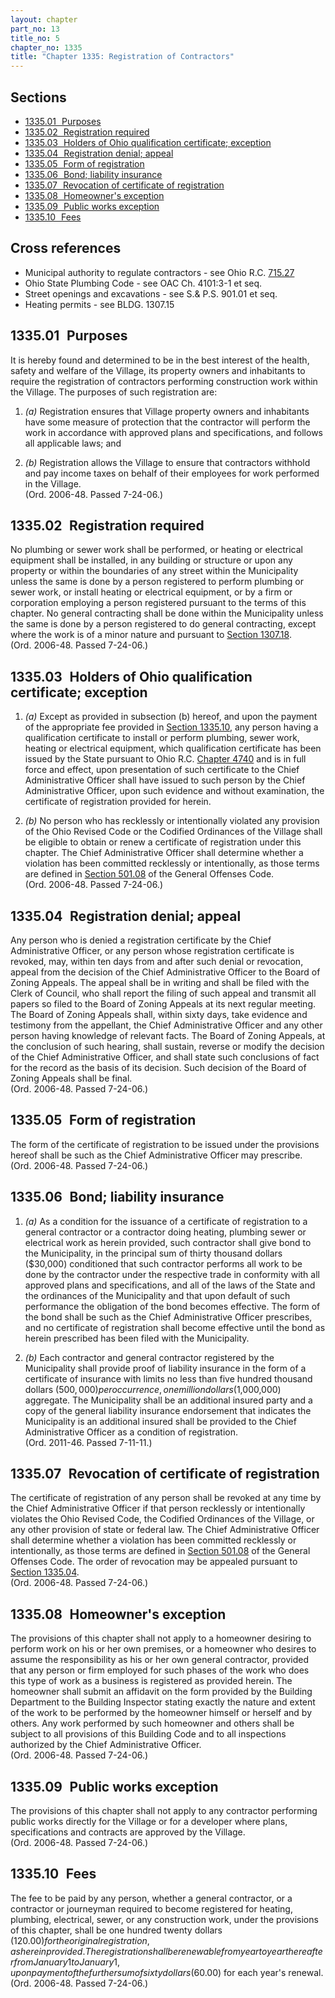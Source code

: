 ```yaml
---
layout: chapter
part_no: 13
title_no: 5
chapter_no: 1335
title: "Chapter 1335: Registration of Contractors"
---
```


## Sections

* [1335.01   Purposes](#133501-purposes)
* [1335.02   Registration required](#133502-registration-required)
* [1335.03   Holders of Ohio qualification certificate; exception](#133503-holders-of-ohio-qualification-certificate-exception)
* [1335.04   Registration denial; appeal](#133504-registration-denial-appeal)
* [1335.05   Form of registration](#133505-form-of-registration)
* [1335.06   Bond; liability insurance](#133506-bond-liability-insurance)
* [1335.07   Revocation of certificate of registration](#133507-revocation-of-certificate-of-registration)
* [1335.08   Homeowner's exception](#133508-homeowners-exception)
* [1335.09   Public works exception](#133509-public-works-exception)
* [1335.10   Fees](#133510-fees)

## Cross references

* Municipal authority to regulate contractors - see Ohio R.C. [715.27][ORC Section 715.27]
* Ohio State Plumbing Code - see OAC Ch. 4101:3-1 et seq.
* Street openings and excavations - see S.& P.S. 901.01 et seq.
* Heating permits - see BLDG. 1307.15

## 1335.01   Purposes

It is hereby found and determined to be in the best interest of the health,
safety and welfare of the Village, its property owners and inhabitants to
require the registration of contractors performing construction work within the
Village. The purposes of such registration are:

1. _(a)_ Registration ensures that Village property owners and inhabitants have
some measure of protection that the contractor will perform the work in
accordance with approved plans and specifications, and follows all applicable
laws; and

2. _(b)_ Registration allows the Village to ensure that contractors withhold and
pay income taxes on behalf of their employees for work performed in the
Village. \
(Ord. 2006-48. Passed 7-24-06.)

## 1335.02   Registration required

No plumbing or sewer work shall be performed, or heating or electrical equipment
shall be installed, in any building or structure or upon any property or within
the boundaries of any street within the Municipality unless the same is done by
a person registered to perform plumbing or sewer work, or install heating or
electrical equipment, or by a firm or corporation employing a person registered
pursuant to the terms of this chapter. No general contracting shall be done
within the Municipality unless the same is done by a person registered to do
general contracting, except where the work is of a minor nature and pursuant to
[Section 1307.18][CF Section 1307.18].\
(Ord. 2006-48. Passed 7-24-06.)

## 1335.03   Holders of Ohio qualification certificate; exception

1. _(a)_ Except as provided in subsection (b) hereof, and upon the payment of
the appropriate fee provided in [Section 1335.10][CF Section 1335.10], any
person having a qualification certificate to install or perform plumbing, sewer
work, heating or electrical equipment, which qualification certificate has been
issued by the State pursuant to Ohio R.C. [Chapter 4740][ORC Chapter 4740] and
is in full force and effect, upon presentation of such certificate to the Chief
Administrative Officer shall have issued to such person by the Chief
Administrative Officer, upon such evidence and without examination, the
certificate of registration provided for herein.

2. _(b)_ No person who has recklessly or intentionally violated any provision of
the Ohio Revised Code or the Codified Ordinances of the Village shall be
eligible to obtain or renew a certificate of registration under this chapter.
The Chief Administrative Officer shall determine whether a violation has been
committed recklessly or intentionally, as those terms are defined in [Section
501.08][CF Section 501.08] of the General Offenses Code.\
(Ord. 2006-48. Passed 7-24-06.)

## 1335.04   Registration denial; appeal

Any person who is denied a registration certificate by the Chief
Administrative Officer, or any person whose registration certificate is
revoked, may, within ten days from and after such denial or revocation, appeal
from the decision of the Chief Administrative Officer to the Board of Zoning
Appeals. The appeal shall be in writing and shall be filed with the Clerk of
Council, who shall report the filing of such appeal and transmit all papers so
filed to the Board of Zoning Appeals at its next regular meeting. The Board of
Zoning Appeals shall, within sixty days, take evidence and testimony from the
appellant, the Chief Administrative Officer and any other person having
knowledge of relevant facts. The Board of Zoning Appeals, at the conclusion of
such hearing, shall sustain, reverse or modify the decision of the Chief
Administrative Officer, and shall state such conclusions of fact for the record
as the basis of its decision. Such decision of the Board of Zoning Appeals
shall be final.\
(Ord. 2006-48. Passed 7-24-06.)

## 1335.05   Form of registration

The form of the certificate of registration to be issued under the
provisions hereof shall be such as the Chief Administrative Officer may
prescribe.\
(Ord. 2006-48. Passed 7-24-06.)

## 1335.06   Bond; liability insurance

1. _(a)_ As a condition for the issuance of a certificate of registration to a
general contractor or a contractor doing heating, plumbing sewer or electrical
work as herein provided, such contractor shall give bond to the Municipality, in
the principal sum of thirty thousand dollars ($30,000) conditioned that such
contractor performs all work to be done by the contractor under the respective
trade in conformity with all approved plans and specifications, and all of the
laws of the State and the ordinances of the Municipality and that upon default
of such performance the obligation of the bond becomes effective. The form of
the bond shall be such as the Chief Administrative Officer prescribes, and no
certificate of registration shall become effective until the bond as herein
prescribed has been filed with the Municipality.

2. _(b)_ Each contractor and general contractor registered by the Municipality
shall provide proof of liability insurance in the form of a certificate of
insurance with limits no less than five hundred thousand dollars ($500,000) per
occurrence, one million dollars ($1,000,000) aggregate. The Municipality shall
be an additional insured party and a copy of the general liability insurance
endorsement that indicates the Municipality is an additional insured shall be
provided to the Chief Administrative Officer as a condition of registration.\
(Ord. 2011-46. Passed 7-11-11.)

## 1335.07   Revocation of certificate of registration

The certificate of registration of any person shall be revoked at any time by
the Chief Administrative Officer if that person recklessly or intentionally
violates the Ohio Revised Code, the Codified Ordinances of the Village, or any
other provision of state or federal law. The Chief Administrative Officer shall
determine whether a violation has been committed recklessly or intentionally, as
those terms are defined in [Section 501.08][CF Section 501.08] of the General
Offenses Code. The order of revocation may be appealed pursuant to [Section
1335.04][CF Section 1335.04].\
(Ord. 2006-48. Passed 7-24-06.)

## 1335.08   Homeowner's exception

The provisions of this chapter shall not apply to a homeowner desiring to
perform work on his or her own premises, or a homeowner who desires to assume
the responsibility as his or her own general contractor, provided that any
person or firm employed for such phases of the work who does this type of work
as a business is registered as provided herein. The homeowner shall submit an
affidavit on the form provided by the Building Department to the Building
Inspector stating exactly the nature and extent of the work to be performed by
the homeowner himself or herself and by others. Any work performed by such
homeowner and others shall be subject to all provisions of this Building Code
and to all inspections authorized by the Chief Administrative Officer.\
(Ord. 2006-48. Passed 7-24-06.)

## 1335.09   Public works exception

The provisions of this chapter shall not apply to any contractor performing
public works directly for the Village or for a developer where plans,
specifications and contracts are approved by the Village.\
(Ord. 2006-48. Passed 7-24-06.)

## 1335.10   Fees

The fee to be paid by any person, whether a general contractor, or a contractor
or journeyman required to become registered for heating, plumbing, electrical,
sewer, or any construction work, under the provisions of this chapter, shall be
one hundred twenty dollars ($120.00) for the original registration, as herein
provided. The registration shall be renewable from year to year thereafter from
January 1 to January 1, upon payment of the further sum of sixty dollars
($60.00) for each year's renewal.\
(Ord. 2006-48. Passed 7-24-06.)

[CF Section 501.08]:</chapters/chapter-501-general-provisions-and-penalty/#50108-culpable-mental-states>
[CF Section 1307.18]:</chapters/chapter-1307-building-permits/#130718-minor-building-permits>
[CF Section 1335.04]:</chapters/chapter-1335-registration-of-contractors/#133504-registration-denial-appeal>
[CF Section 1335.10]:</chapters/chapter-1335-registration-of-contractors/#133510-fees>
[ORC Chapter 4740]:<https://codes.ohio.gov/ohio-revised-code/chapter-4740>
[ORC Section 715.27]:<https://codes.ohio.gov/ohio-revised-code/section-715.27>
